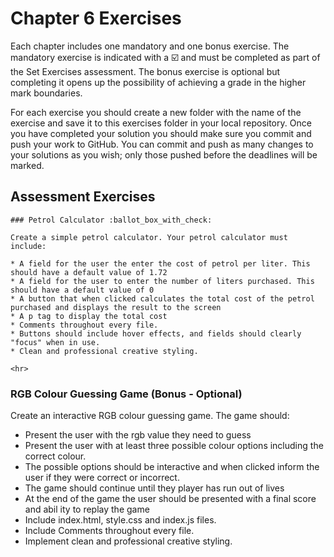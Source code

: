 # Chapter 6 Exercises

Each chapter includes one mandatory and one bonus exercise. The mandatory exercise is indicated with a :ballot_box_with_check: and must be completed as part of the Set Exercises assessment. The bonus exercise is optional but completing it opens up the possibility of achieving a grade in the higher mark boundaries.

For each exercise you should create a new folder with the name of the exercise and save it to this exercises folder in your local repository. Once you have completed your solution you should make sure you commit and push your work to GitHub. You can commit and push as many changes to your solutions as you wish; only those pushed before the deadlines will be marked.

## Assessment Exercises

    ### Petrol Calculator :ballot_box_with_check:

    Create a simple petrol calculator. Your petrol calculator must include:

    * A field for the user the enter the cost of petrol per liter. This should have a default value of 1.72
    * A field for the user to enter the number of liters purchased. This should have a default value of 0
    * A button that when clicked calculates the total cost of the petrol purchased and displays the result to the screen
    * A p tag to display the total cost
    * Comments throughout every file.
    * Buttons should include hover effects, and fields should clearly "focus" when in use.
    * Clean and professional creative styling.

    <hr>

### RGB Colour Guessing Game (Bonus - Optional)

Create an interactive RGB colour guessing game. The game should:

* Present the user with the rgb value they need to guess
* Present the user with at least three possible colour options including the correct colour.
* The possible options should be interactive and when clicked inform the user if they were correct or incorrect.
* The game should continue until they player has run out of lives
* At the end of the game the user should be presented with a final score and abil   ity to replay the game
* Include index.html, style.css and index.js files.
* Include Comments throughout every file.
* Implement clean and professional creative styling.
